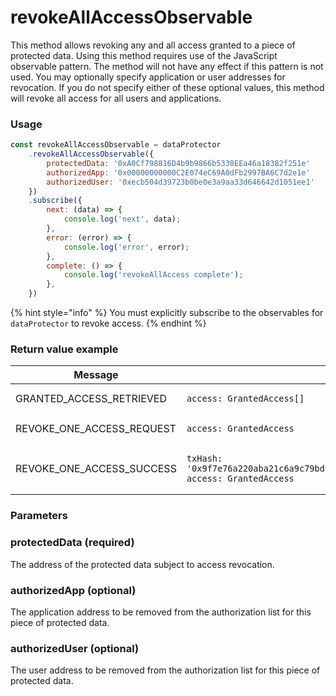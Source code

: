 # revokeAllAccessObservable

This method allows revoking any and all access granted to a piece of protected data. Using this method requires use of the JavaScript observable pattern. The method will not have any effect if this pattern is not used. You may optionally specify application or user addresses for revocation. If you do not specify either of these optional values, this method will revoke all access for all users and applications.

### Usage

```javascript
const revokeAllAccessObservable = dataProtector
    .revokeAllAccessObservable({
        protectedData: '0xA0Cf798816D4b9b9866b5330EEa46a18382f251e'
        authorizedApp: '0x00000000000C2E074eC69A0dFb2997BA6C7d2e1e'
        authorizedUser: '0xecb504d39723b0be0e3a9aa33d646642d1051ee1'
    })
    .subscribe({
        next: (data) => {
            console.log('next', data);
        },
        error: (error) => {
            console.log('error', error);
        },
        complete: () => {
            console.log('revokeAllAccess complete');
        },
    })
```

{% hint style="info" %}
You must explicitly subscribe to the observables for `dataProtector` to revoke access.
{% endhint %}

### Return value example

<table><thead><tr><th width="310">Message</th><th>Return value</th></tr></thead><tbody><tr><td>GRANTED_ACCESS_RETRIEVED</td><td><pre class="language-javascript"><code class="lang-javascript">access: GrantedAccess[]
</code></pre></td></tr><tr><td>REVOKE_ONE_ACCESS_REQUEST</td><td><pre class="language-javascript"><code class="lang-javascript">access: GrantedAccess
</code></pre></td></tr><tr><td>REVOKE_ONE_ACCESS_SUCCESS</td><td><pre class="language-javascript"><code class="lang-javascript">txHash: '0x9f7e76a220aba21c6a9c79bd1680eaf33b10afc2127593fd7e9a9e2b03c2c9fd',
access: GrantedAccess
</code></pre></td></tr></tbody></table>

### Parameters

### protectedData (required)

The address of the protected data subject to access revocation.

### authorizedApp (optional)

The application address to be removed from the authorization list for this piece of protected data.

### authorizedUser (optional)

The user address to be removed from the authorization list for this piece of protected data.